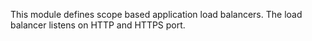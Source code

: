 This module defines scope based application load balancers. The load balancer listens on HTTP and HTTPS port.
